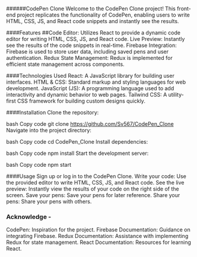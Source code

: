 ######CodePen Clone
Welcome to the CodePen Clone project! This front-end project replicates the functionality of CodePen, enabling users to write HTML, CSS, JS, and React code snippets and instantly see the results.

####Features
##Code Editor: Utilizes React to provide a dynamic code editor for writing HTML, CSS, JS, and React code.
Live Preview: Instantly see the results of the code snippets in real-time.
Firebase Integration: Firebase is used to store user data, including saved pens and user authentication.
Redux State Management: Redux is implemented for efficient state management across components.

####Technologies Used
React: A JavaScript library for building user interfaces.
HTML & CSS: Standard markup and styling languages for web development.
JavaScript (JS): A programming language used to add interactivity and dynamic behavior to web pages.
Tailwind CSS: A utility-first CSS framework for building custom designs quickly.

####Installation
Clone the repository:

bash
Copy code
git clone https://github.com/Sv567/CodePen_Clone
Navigate into the project directory:

bash
Copy code
cd CodePen_Clone
Install dependencies:

bash
Copy code
npm install
Start the development server:

bash
Copy code
npm start

####Usage
Sign up or log in to the CodePen Clone.
Write your code:
Use the provided editor to write HTML, CSS, JS, and React code.
See the live preview:
Instantly view the results of your code on the right side of the screen.
Save your pens:
Save your pens for later reference.
Share your pens:
Share your pens with others.


### Acknowledge -
CodePen: Inspiration for the project.
Firebase Documentation: Guidance on integrating Firebase.
Redux Documentation: Assistance with implementing Redux for state management.
React Documentation: Resources for learning React.
